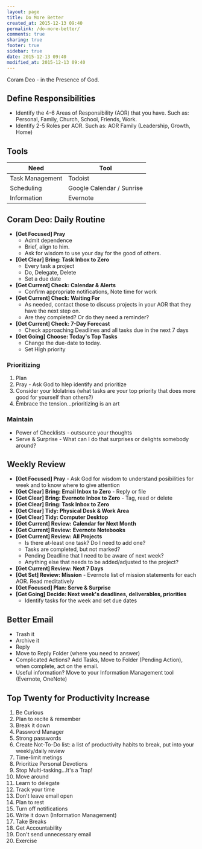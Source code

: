 ```yaml
---
layout: page
title: Do More Better
created_at: 2015-12-13 09:40
permalink: /do-more-better/
comments: true
sharing: true
footer: true
sidebar: true
date: 2015-12-13 09:40
modified_at: 2015-12-13 09:40
---
```


Coram Deo - in the Presence of God.

## Define Responsibilities

* Identify the 4-6 Areas of Responsibility (AOR) that you have. Such as: Personal, Family, Church, School, Friends, Work.
* Identify 2-5 Roles per AOR. Such as: AOR Family (Leadership, Growth, Home)

## Tools

<table class='table'>
  <thead>
    <tr>
      <th scope='col'>Need</th>
      <th scope='col'>Tool</th>
  </tr>
  </thead>
  <tbody>
    <tr>
    	<td>Task Management</td>
    	<td>Todoist</td>
	</tr>
    <tr>
    	<td>Scheduling</td>
    	<td>Google Calendar / Sunrise</td>
	</tr>
    <tr>
    	<td>Information</td>
    	<td>Evernote</td>
	</tr>
  </tbody>
</table>

## Coram Deo: Daily Routine

* **[Get Focused] Pray**
	- Admit dependence
	- Brief, align to him.
	- Ask for wisdom to use your day for the good of others.
* **[Get Clear] Bring: Task Inbox to Zero**
	- Every task a project
	- Do, Delegate, Delete
	- Set a due date
* **[Get Current] Check: Calendar & Alerts**
	- Confirm appropriate notifications, Note time for work
* **[Get Current] Check: Waiting For**
	- As needed, contact those to discuss projects in your AOR that they have the next step on.
	- Are they completed? Or do they need a reminder?
* **[Get Current] Check: 7-Day Forecast**
	- Check approaching Deadlines and all tasks due in the next 7 days
* **[Get Going] Choose: Today's Top Tasks**
	- Change the due-date to today.
	- Set High priority

### Prioritizing

1. Plan
2. Pray - Ask God to hlep identify and prioritize
3. Consider your Idolatries (what tasks are your top priority that does more good for yourself than others?)
4. Embrace the tension...prioritizing is an art

### Maintain

* Power of Checklists - outsource your thoughts
* Serve & Surprise - What can I do that surprises or delights somebody around?

## Weekly Review

* **[Get Focused] Pray** - Ask God for wisdom to understand posibilities for week and to know where to give attention
* **[Get Clear] Bring: Email Inbox to Zero** - Reply or file
* **[Get Clear] Bring: Evernote Inbox to Zero** - Tag, read or delete
* **[Get Clear] Bring: Task Inbox to Zero**
* **[Get Clear] Tidy: Physical Desk & Work Area**
* **[Get Clear] Tidy: Computer Desktop**
* **[Get Current] Review: Calendar for Next Month**
* **[Get Current] Review: Evernote Notebooks**
* **[Get Current] Review: All Projects**
	- Is there at-least one task? Do I need to add one?
	- Tasks are completed, but not marked?
	- Pending Deadline that I need to be aware of next week?
	- Anything else that needs to be added/adjusted to the project?
* **[Get Current] Review: Next 7 Days**
* **[Get Set] Review: Mission** - Evernote list of mission statements for each AOR. Read meditatively
* **[Get Focused] Plan: Serve & Surprise**
* **[Get Going] Decide: Next week's deadlines, deliverables, priorities**
	- Identify tasks for the week and set due dates

## Better Email

* Trash it
* Archive it
* Reply
* Move to Reply Folder (where you need to answer)
* Complicated Actions? Add Tasks, Move to Folder (Pending Action), when complete, act on the email.
* Useful information? Move to your Information Management tool (Evernote, OneNote)

## Top Twenty for Productivity Increase

1. Be Curious
2. Plan to recite & remember
3. Break it down
4. Password Manager
5. Strong passwords
6. Create Not-To-Do list: a list of productivity habits to break, put into your weekly/daily review
7. Time-limit metings
8. Prioritize Personal Devotions
9. Stop Multi-tasking...It's a Trap!
10. Move around
11. Learn to delegate
12. Track your time
13. Don't leave email open
14. Plan to rest
15. Turn off notifications
16. Write it down (Information Management)
17. Take Breaks
18. Get Accountability
19. Don't send unnecessary email
20. Exercise
